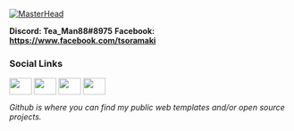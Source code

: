 [![MasterHead](https://i.ibb.co/X21bGt2/github-Header.png)](https://github.com/tsoramaki)
   
   **Discord: Tea_Man88#8975**
   **Facebook: https://www.facebook.com/tsoramaki**
   
<h3 align="left">Social Links</h3>
<p align="left">
<a href="https://twitter.com/Tea_Man88" target="blank"><img align="center" src="https://cdn.jsdelivr.net/npm/simple-icons@3.0.1/icons/twitter.svg" alt="" height="30" width="40" /></a>
<a href="https://www.linkedin.com/in/tristan-soramaki/" target="blank"><img align="center" src="https://cdn.jsdelivr.net/npm/simple-icons@3.0.1/icons/linkedin.svg" alt="" height="30" width="40" /></a>
<a href="https://www.instagram.com/tsoramaki/?hl=en" target="blank"><img align="center" src="https://cdn.jsdelivr.net/npm/simple-icons@3.0.1/icons/instagram.svg" alt="" height="30" width="40" /></a>
<a href="https://www.youtube.com/channel/UCT34d5sFl1lO2oD53qeRVtg" target="blank"><img align="center" src="https://cdn.jsdelivr.net/npm/simple-icons@3.0.1/icons/youtube.svg" alt="" height="30" width="40" /></a>
</p>

*Github is where you can find my public web templates and/or open source projects.* 
